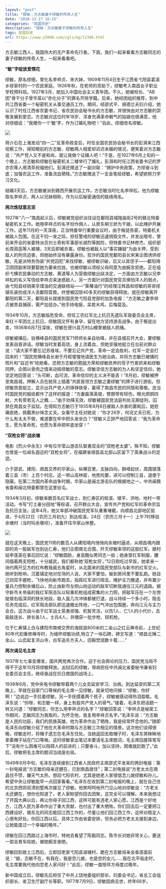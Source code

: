 ```yaml
---
layout: "post"
title: "探秘：方志敏妻子缪敏的传奇人生"
date: "2018-12-17 16:15"
categories: "民国历史"
description: "探秘：方志敏妻子缪敏的传奇人生"
tags: 民国历史
url: https://www.y5000.com/zgls/mg/12396.html
---
```






方志敏江西人，我国伟大的无产革命先行者。下面，我们一起来看看方志敏同志的妻子缪敏的传奇人生，一起来看看吧。

**“敏”字绽放爱情花**

缪敏，原名缪细，曾化名李祥贞、宋大妹，1909年11月4日生于江西省弋阳县葛溪乡缪家村的一个农民家庭。1926年秋，在老师的资助下，缪敏考入南昌女子职业学校预科班。1927年3月，她加入中国社会主义青年团。不久，她被校长、“AB团”骨干分子曾华英以“赤化分子”的罪名开除学籍。后来，她经团组织推荐，到中共江西省委一个秘密机关从事交通员工作。期间，经邵式平、胡德兰夫妇介绍，她认识了时任江西省农委书记、省农民协会秘书长的方志敏，并很快由对方志敏的崇敬发展到爱恋。方志敏对这位时年18岁、浑身充满革命朝气的姑娘也很满意，他对缪细说：“我赠你一个‘敏’字，作为订婚礼物吧！”自此，缪细改名缪敏。

![](https://img.y5000.com/uploads/allimg/170206/6-1F2061350111W.jpg)

蒋介石在上海发动“四一二”反革命政变后，时任全国农民协会秘书长的彭湃来江西视察工作，得知眼前的方志敏、缪敏两人相爱却迟迟未婚的情况，便笑着对方志敏说：“共产党人又不是和尚，就让我做个证婚人吧！”于是，在1927年6月上旬的一个晚上，方志敏和缪敏在秘密机关二楼举行了婚礼，彭湃和时任江西省委书记的罗亦农等人用清茶祝福他们。彭湃还赠送了一副对联：“拥护中央政策，方缪奋斗到底；加强农运工作，准备流血牺牲。”方志敏赠送了一支金笔给缪敏，希望她努力学习文化。

结婚3天后，方志敏被派到赣西开展农运工作。方志敏当时化名李祥松，他为缪敏取名李祥贞，两人以兄妹相称，作为以后秘密通信的联络用名。

**两次炼狱意志坚**

1927年“八一”南昌起义后，缪敏被党组织派往设在鄱阳县城隍庙街2号的赣北特委秘密机关工作。她用李祥贞的名字扮作佣人，认房东柳兰娇为干娘，以此掩护开展工作。这年11月的一天深夜，正当特委举行重要会议时，由于叛徒告密，特委机关被敌人包围。在这千钧一发之际，担任警戒的缪敏迅速销毁文件，并发出暗号，使前来开会的省委特派员刘士奇和军事部长胡烈等脱险，但特委书记林修杰、组织部长周菽菡等人被捕，3天后即被杀害。缪敏也被敌人以“事实嫌疑”为由关押，受到敌人的刑讯迫害，但她始终没有暴露身份。狡诈的国民党鄱阳县长宋某企图诱供缪敏，先是派特务伪装“共党囚犯”来找缪敏，被缪敏识破，后又以其侄子——鄱阳靖卫团团副宋琼要娶她为妻来拉拢，也被缪敏以须经父母同意为由婉言拒绝。正在组织弋横农民暴动的方志敏、黄道等人为营救缪敏出狱决定，一方面由方志敏以兄李祥松的名义写信给李祥贞来迷惑敌人，另一方面针对国民党官员惧怕洋人的弱点，由弋阳县经销美孚煤油的交通联络站——“莱椿油行”的经理汪辉昌和缪敏的哥哥缪镇东装扮成洋人去鄱阳营救，终使被囚禁40多天的缪敏获得释放。就在缪敏离开鄱阳的第二天，鄱阳县长就接到国民党弋阳县党部的加急电报：“方志敏之妻李祥贞被贵县捕获，需严加惩办。”他手持电报，呆若木鸡，后悔莫及。

1934年10月，方志敏临危受命，担任工农红军北上抗日先遣队军政委员会主席，率红十军团北上抗日。缪敏因又怀有身孕，留在地方坚持游击战争。由于叛徒出卖，1936年6月7日深夜，缪敏在德兴县万村山棚里被敌人抓捕。

缪敏被捕后，驻横峰县的国民党军71师师长亲自劝降，并在县城召开大会，要缪敏发表自首讲话。缪敏当时发着高烧，身上流着血，但她坚强地挺立在台前对群众说：“请大家不要忘记苏维埃，不要忘记共产党，革命一定会胜利，红军一定会打回来的！”国民党横峰县长谢于丹假惺惺地请医生为她治病，并将方志敏已被捕的照片和“自述书”给她看，还把方志敏的胞姐方荣和缪敏抚养的侄子竹崽抓来和缪敏同押，企图以骨肉之情来动摇缪敏的意志。缪敏坚信方志敏的为人和坚定信仰，她坚定地回答说：“头可断，血可流，革命信仰的主义决不能丢！”8月初，缪敏被押至南昌城，押解人员在她背上插着“共匪首领方志敏之妻缪敏”的牌子进行游街。但缪敏昂首挺立，显示出共产党人的铮铮铁骨，赢得了南昌市民的同情和尊敬。连当时国民党的报纸都作了这样的报道：“方妻磊落英俊，臂膀带有轻伤，眼光炯炯四射，大有旁若无人之概……”由于劝降无效，缪敏被国民党法庭判处无期徒刑，囚禁在南昌女子监狱。在得知方志敏已于1935年8月6日被敌人杀害的噩耗后，她悲痛欲绝，佩戴黑纱悼念丈夫。女看守主任对她说：“你才26岁，何况丈夫已死，为什么有太太不做，难道要在牢中把头发坐白？”缪敏义正辞严地回答说：“我为革命生，愿为革命死，也愿为革命把牢底坐穿！”

**“双枪女将”战余塘**

电影《烈火中永生》中有位华莹山游击队智勇双全的“双枪老太婆”。殊不知，缪敏也曾是一位闻名遐迩的“双枪女将”，在福建省顺昌县北部山区留下了英勇战斗的足迹。

介于邵武、建阳、顺昌交界的华家山，纵横百里，支脉四向，群峰起伏，周围错落着三县（市）上百个村庄。这一带山高林密，地势险要，进可以控制三县，退便于隐蔽。在第二次国内革命战争时期，华家山是闽北游击队的根据地之一，中共闽赣省委和闽北特委都曾在这里驻屯。

1934年3月初，缪敏率数百名红军战士，到仁寿区的桂溪、矮平、洪地、地村一带活动，书写“打土豪分田地”等标语，召开群众大会，宣传共产党和红军的革命宗旨及抗日主张。这年4月，她又率部冲破国民党军队重重堵截，向顺昌北部地区挺进，于4月22日（农历三月初九）到达桂溪，24日（农历三月十一）上午7时移驻余塘村（当时叫余墩坝），准备开往华家山休整。

![](https://img.y5000.com/uploads/allimg/170206/6-1F20613520a94.jpg)

就在这天晚上，国民党11师约数百人从建阳境内悄悄向余塘村逼进，从顺昌境内跟踪的另一股敌军也到达仁寿，他们企图南北合围，歼灭缪敏率领的这股红军。据村姑李莲英在事后回忆说：“缪敏圆脸，身高酷似男同志一般；她身穿红军制服，腰间插着两支短枪，十分威武，我们都称她‘双枪女将’。”12日刚吃过早饭，她拿来一块约两尺见方的红布教我画五角星时，从北面来的国民党部队与新市的红军交火。她听到枪响，沉着镇定地对在场的人说，大家不要怕，躲到房间里不要乱跑。她自己则双手握枪，飞快地向新市跑去，指挥红军进行阻击，掩护主力撤退，并布置少量兵力控制余塘后山，防止由新市左侧山岗运动的敌军切断我通往江元的退路。据守新市关帝庙的我红军阻击队以轻重机枪组成密集的火力网，把敌军压在一个左傍陡坡右临深洞的狭长地段，敌人虽几次冲锋都被打退，战斗持续一个多小时。阻击任务完成后，红军阻击部队即迅速撤出阵地，一口气冲出包围圈，奔向江元与主力会合。这次战斗由于红军战士英勇顽强、机智灵活，以伤1人、亡1人的小代价，击毙敌连长、排长各1人，士兵4人，并缴获一批步枪、轻机枪。

位于仁寿镇上白与建阳市南槎交界的海拔逾800米的二金山之红云禅寺前，上世纪80年代初重修禅寺时，为缅怀缪敏功绩,特立了一块石碑，碑文写道：“顺昌北陲二金山，山峦起复洪山寺，白军追杀方夫人，旧殿焚烧数十载……”

**两次谒见毛主席**

1937年七七事变爆发，国共两党再次合作。迫于社会舆论的压力，国民党当局不得不于这年10月将缪敏释放。出狱后的缪敏，带病担任中共闽北省委秘书兼省妇女委员会主任，继续奋战在抗日救国的战场上。

1938年6月，党中央电令缪敏带着两个儿女去延安学习、治病。到达延安的第二天晚上，早就在自家门口等候的毛主席一见缪敏，就亲切地问候：“缪敏，你好啊！”边说边一手拉着缪敏，另一手抚摸着两个孩子，缪敏被感动得热泪盈眶。毛泽东说：“你呀，和志敏一样，身上有股共产党人的骨气。”接着，毛泽东把话题一转又问道：“缪敏同志，你怎么用李祥贞的名字？”缪敏回答说：“李祥贞是秘密工作期间，志敏同志为我取的，为怀念他，我复用李祥贞名字。”毛泽东说：“方志敏是人民的功臣，我们的民族英雄，他为革命作出了牺牲，我是经常怀念他的。”随即毛泽东向缪敏介绍了他在大革命时期与方志敏三次相见的情景。这次他们谈得很晚，缪敏走时，将帽子遗忘在毛泽东住处。当她返回去取帽子时，毛泽东笑眯眯地拿着帽子站在门口等候。这时缪敏拿出笔记本要请毛主席题词，毛主席回屋挥笔写下“没有什么困难可以阻碍人的前进的；只要奋斗，加以坚持，困难就赶跑了。”此后，缪敏把毛主席的题词当成座右铭。

1949年8月中旬，毛泽东连续接到江西省人民政府主席邵式平发来的两封电报：第一封电报说“方志敏的母亲还健在，已到南昌居住”；第二封电报说“方老太太在南昌住不惯，嫌天气太热，想回弋阳农村，尤其是她老人家很惦念儿媳缪敏和孙儿。希望中央让缪敏能早一点回家看看。”毛泽东在收到第二封电报的晚上，就在自己住的北京西郊双清别墅再次接见了缪敏。他笑呵呵地开门见山地对缪敏说：“方老太太还健在，想你也知道了，老人家盼望你回去团聚，这完全可以理解。本来我想过了开国大典以后，再让你母子回江西，这样可能有违老人家心愿。江西是个好地方，江西人民为革命作出了重大贡献，也付出了重大牺牲。你们回去后一定要把江西建设好，赣东北的同志能回江西工作的，尽量让他们回江西工作，这样对稳定人心很有好处。你回江西以后，具体工作由省委安排，但务必把方老太太接到身边，让她能度过一个幸福的晚年。”

缪敏在回江西路过上海市时，特地去看望了陈毅同志。陈市长对她非常关心，要送一部吉普车给她，被她婉言谢绝。

缪敏回到故土江西后，立即回老家弋阳县湖塘村，跪在方志敏母亲金香莲面前说：“娘，志敏不在，有我在，我是您儿媳，也是您的女儿……我在北平临走时，毛主席要我代他向您老人家问好！”此后，缪敏一直陪伴方母度过晚年。

新中国成立后，缪敏先后担任了中共上饶地委组织部长、妇委会书记，省总工会组织部长、省卫生厅副厅长等职。1977年7月9日，缪敏因病去世，终年68岁。
